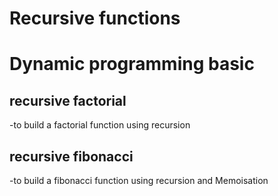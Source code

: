 # Recursive functions
# Dynamic programming basic 
## recursive factorial

 -to build a factorial function using recursion

## recursive fibonacci

 -to build a fibonacci function using recursion and Memoisation
